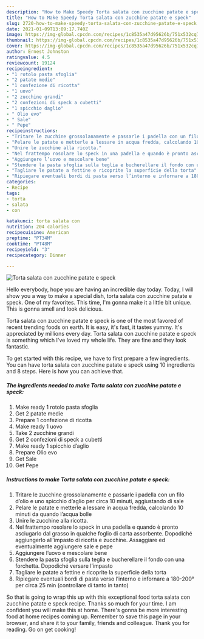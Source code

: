 ```yaml
---
description: "How to Make Speedy Torta salata con zucchine patate e speck"
title: "How to Make Speedy Torta salata con zucchine patate e speck"
slug: 2720-how-to-make-speedy-torta-salata-con-zucchine-patate-e-speck
date: 2021-01-09T13:09:17.740Z
image: https://img-global.cpcdn.com/recipes/1c8535a47d95626b/751x532cq70/torta-salata-con-zucchine-patate-e-speck-recipe-main-photo.jpg
thumbnail: https://img-global.cpcdn.com/recipes/1c8535a47d95626b/751x532cq70/torta-salata-con-zucchine-patate-e-speck-recipe-main-photo.jpg
cover: https://img-global.cpcdn.com/recipes/1c8535a47d95626b/751x532cq70/torta-salata-con-zucchine-patate-e-speck-recipe-main-photo.jpg
author: Ernest Johnston
ratingvalue: 4.5
reviewcount: 19124
recipeingredient:
- "1 rotolo pasta sfoglia"
- "2 patate medie"
- "1 confezione di ricotta"
- "1 uovo"
- "2 zucchine grandi"
- "2 confezioni di speck a cubetti"
- "1 spicchio daglio"
- " Olio evo"
- " Sale"
- " Pepe"
recipeinstructions:
- "Tritare le zucchine grossolanamente e passarle i padella con un filo d’olio e uno spicchio d’aglio per circa 10 minuti, aggiustando di sale"
- "Pelare le patate e metterle a lessare in acqua fredda, calcolando 10 minuti da quando l’acqua bolle"
- "Unire le zucchine alla ricotta."
- "Nel frattempo rosolare lo speck in una padella e quando è pronto asciugarlo dal grasso in qualche foglio di carta assorbente. Dopodiché aggiungerlo all’impasto di ricotta e zucchine. Assaggiare ed eventualmente aggiungere sale e pepe"
- "Aggiungere l’uovo e mescolare bene"
- "Stendere la pasta sfoglia sulla teglia e bucherellare il fondo con una forchetta. Dopodiché versare l’impasto"
- "Tagliare le patate a fettine e ricoprite la superficie della torta"
- "Ripiegare eventuali bordi di pasta verso l’interno e infornare a 180-200° per circa 25 min (controllare di tanto in tanto)"
categories:
- Recipe
tags:
- torta
- salata
- con

katakunci: torta salata con 
nutrition: 204 calories
recipecuisine: American
preptime: "PT34M"
cooktime: "PT48M"
recipeyield: "3"
recipecategory: Dinner

---
```



![Torta salata con zucchine patate e speck](https://img-global.cpcdn.com/recipes/1c8535a47d95626b/751x532cq70/torta-salata-con-zucchine-patate-e-speck-recipe-main-photo.jpg)

Hello everybody, hope you are having an incredible day today. Today, I will show you a way to make a special dish, torta salata con zucchine patate e speck. One of my favorites. This time, I'm gonna make it a little bit unique. This is gonna smell and look delicious.



Torta salata con zucchine patate e speck is one of the most favored of recent trending foods on earth. It is easy, it's fast, it tastes yummy. It's appreciated by millions every day. Torta salata con zucchine patate e speck is something which I've loved my whole life. They are fine and they look fantastic.


To get started with this recipe, we have to first prepare a few ingredients. You can have torta salata con zucchine patate e speck using 10 ingredients and 8 steps. Here is how you can achieve that.

<!--inarticleads1-->

##### The ingredients needed to make Torta salata con zucchine patate e speck:

1. Make ready 1 rotolo pasta sfoglia
1. Get 2 patate medie
1. Prepare 1 confezione di ricotta
1. Make ready 1 uovo
1. Take 2 zucchine grandi
1. Get 2 confezioni di speck a cubetti
1. Make ready 1 spicchio d’aglio
1. Prepare  Olio evo
1. Get  Sale
1. Get  Pepe




<!--inarticleads2-->

##### Instructions to make Torta salata con zucchine patate e speck:

1. Tritare le zucchine grossolanamente e passarle i padella con un filo d’olio e uno spicchio d’aglio per circa 10 minuti, aggiustando di sale
1. Pelare le patate e metterle a lessare in acqua fredda, calcolando 10 minuti da quando l’acqua bolle
1. Unire le zucchine alla ricotta.
1. Nel frattempo rosolare lo speck in una padella e quando è pronto asciugarlo dal grasso in qualche foglio di carta assorbente. Dopodiché aggiungerlo all’impasto di ricotta e zucchine. Assaggiare ed eventualmente aggiungere sale e pepe
1. Aggiungere l’uovo e mescolare bene
1. Stendere la pasta sfoglia sulla teglia e bucherellare il fondo con una forchetta. Dopodiché versare l’impasto
1. Tagliare le patate a fettine e ricoprite la superficie della torta
1. Ripiegare eventuali bordi di pasta verso l’interno e infornare a 180-200° per circa 25 min (controllare di tanto in tanto)




So that is going to wrap this up with this exceptional food torta salata con zucchine patate e speck recipe. Thanks so much for your time. I am confident you will make this at home. There's gonna be more interesting food at home recipes coming up. Remember to save this page in your browser, and share it to your family, friends and colleague. Thank you for reading. Go on get cooking!
